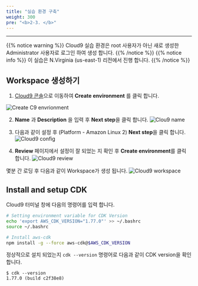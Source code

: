 ```yaml
---
title: "실습 환경 구축"
weight: 300
pre: "<b>2-3. </b>"
---
```


***
{{% notice warning %}}
Cloud9 실습 환경은 root 사용자가 아닌 새로 생성한 Administrator 사용자로 로그인 하여 생성 합니다.
{{% /notice %}}
{{% notice info %}}
이 실습은 N.Virginia (us-east-1) 리전에서 진행 합니다.
{{% /notice %}}

## Workspace 생성하기
1. [Cloud9 콘솔](https://us-east-1.console.aws.amazon.com/cloud9/home?region=us-east-1)으로 
이동하여 **Create environment** 를 클릭 합니다.

![Create C9 envrionment](/images/settings/c9-create.png)


2. **Name** 과 **Description** 을 입력 후 **Next step**을 클릭 합니다. 
![Clou9 name](/images/settings/c9-name.png)

3. 다음과 같이 설정 후 (Platform - Amazon Linux 2) **Next step**을 클릭 합니다.
![Cloud9 config](/images/settings/c9-config.png)

4. **Review** 페이지에서 설정이 잘 되었는 지 확인 후 **Create environment**를 클릭 합니다.
![Cloud9 review](/images/settings/c9-review1.png)

몇분 간 로딩 후 다음과 같이 Workspace가 생성 됩니다.
![Cloud9 workspace](/images/settings/c9-browser.png)  

## Install and setup CDK
Cloud9 터미널 창에 다음의 명령어를 입력 합니다.
```bash
# Setting environment variable for CDK Version
echo 'export AWS_CDK_VERSION="1.77.0"' >> ~/.bashrc
source ~/.bashrc

# Install aws-cdk
npm install -g --force aws-cdk@$AWS_CDK_VERSION
```
정상적으로 설치 되었는지 `cdk --version` 명령어로 다음과 같이 CDK version을 확인 합니다.

```
$ cdk --version
1.77.0 (build c2f38e8)
```